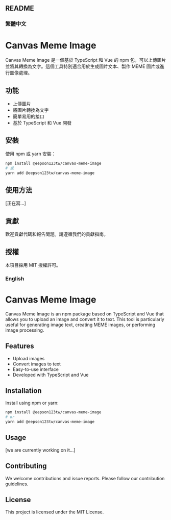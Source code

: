 ## README

### 繁體中文

# Canvas Meme Image

Canvas Meme Image 是一個基於 TypeScript 和 Vue 的 npm 包，可以上傳圖片並將其轉換為文字。這個工具特別適合用於生成圖片文本、製作 MEME 圖片或進行圖像處理。

## 功能

- 上傳圖片
- 將圖片轉換為文字
- 簡單易用的接口
- 基於 TypeScript 和 Vue 開發

## 安裝

使用 npm 或 yarn 安裝：

```bash
npm install @eepson123tw/canvas-meme-image
# 或
yarn add @eepson123tw/canvas-meme-image
```

## 使用方法

[正在寫...]

## 貢獻

歡迎貢獻代碼和報告問題。請遵循我們的貢獻指南。

## 授權

本項目採用 MIT 授權許可。

### English

# Canvas Meme Image

Canvas Meme Image is an npm package based on TypeScript and Vue that allows you to upload an image and convert it to text. This tool is particularly useful for generating image text, creating MEME images, or performing image processing.

## Features

- Upload images
- Convert images to text
- Easy-to-use interface
- Developed with TypeScript and Vue

## Installation

Install using npm or yarn:

```bash
npm install @eepson123tw/canvas-meme-image
# or
yarn add @eepson123tw/canvas-meme-image
```

## Usage

[we are currently working on it...]

## Contributing

We welcome contributions and issue reports. Please follow our contribution guidelines.

## License

This project is licensed under the MIT License.
